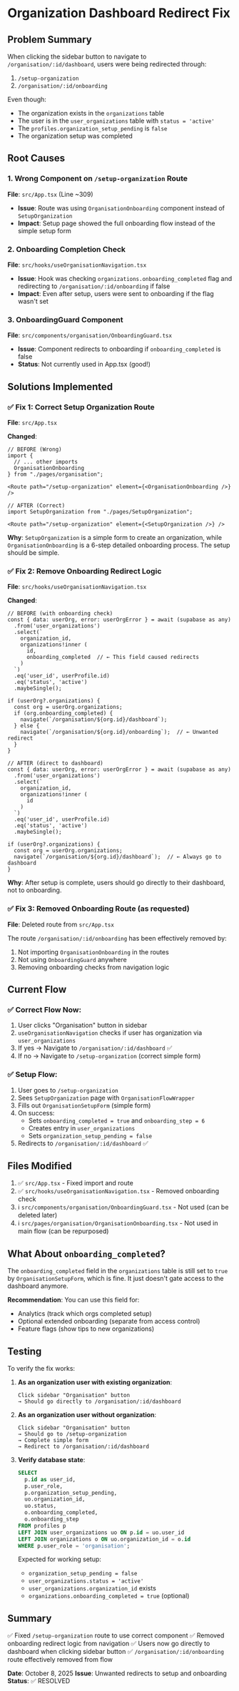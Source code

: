 # Organization Dashboard Redirect Fix

## Problem Summary
When clicking the sidebar button to navigate to `/organisation/:id/dashboard`, users were being redirected through:
1. `/setup-organization` 
2. `/organisation/:id/onboarding`

Even though:
- The organization exists in the `organizations` table
- The user is in the `user_organizations` table with `status = 'active'`
- The `profiles.organization_setup_pending` is `false`
- The organization setup was completed

## Root Causes

### 1. Wrong Component on `/setup-organization` Route
**File**: `src/App.tsx` (Line ~309)
- **Issue**: Route was using `OrganisationOnboarding` component instead of `SetupOrganization`
- **Impact**: Setup page showed the full onboarding flow instead of the simple setup form

### 2. Onboarding Completion Check
**File**: `src/hooks/useOrganisationNavigation.tsx`
- **Issue**: Hook was checking `organizations.onboarding_completed` flag and redirecting to `/organisation/:id/onboarding` if false
- **Impact**: Even after setup, users were sent to onboarding if the flag wasn't set

### 3. OnboardingGuard Component
**File**: `src/components/organisation/OnboardingGuard.tsx`
- **Issue**: Component redirects to onboarding if `onboarding_completed` is false
- **Status**: Not currently used in App.tsx (good!)

## Solutions Implemented

### ✅ Fix 1: Correct Setup Organization Route
**File**: `src/App.tsx`

**Changed**:
```tsx
// BEFORE (Wrong)
import {
  // ... other imports
  OrganisationOnboarding
} from "./pages/organisation";

<Route path="/setup-organization" element={<OrganisationOnboarding />} />

// AFTER (Correct)
import SetupOrganization from "./pages/SetupOrganization";

<Route path="/setup-organization" element={<SetupOrganization />} />
```

**Why**: `SetupOrganization` is a simple form to create an organization, while `OrganisationOnboarding` is a 6-step detailed onboarding process. The setup should be simple.

### ✅ Fix 2: Remove Onboarding Redirect Logic
**File**: `src/hooks/useOrganisationNavigation.tsx`

**Changed**:
```tsx
// BEFORE (with onboarding check)
const { data: userOrg, error: userOrgError } = await (supabase as any)
  .from('user_organizations')
  .select(`
    organization_id,
    organizations!inner (
      id,
      onboarding_completed  // ← This field caused redirects
    )
  `)
  .eq('user_id', userProfile.id)
  .eq('status', 'active')
  .maybeSingle();

if (userOrg?.organizations) {
  const org = userOrg.organizations;
  if (org.onboarding_completed) {
    navigate(`/organisation/${org.id}/dashboard`);
  } else {
    navigate(`/organisation/${org.id}/onboarding`);  // ← Unwanted redirect
  }
}

// AFTER (direct to dashboard)
const { data: userOrg, error: userOrgError } = await (supabase as any)
  .from('user_organizations')
  .select(`
    organization_id,
    organizations!inner (
      id
    )
  `)
  .eq('user_id', userProfile.id)
  .eq('status', 'active')
  .maybeSingle();

if (userOrg?.organizations) {
  const org = userOrg.organizations;
  navigate(`/organisation/${org.id}/dashboard`);  // ← Always go to dashboard
}
```

**Why**: After setup is complete, users should go directly to their dashboard, not to onboarding.

### ✅ Fix 3: Removed Onboarding Route (as requested)
**File**: Deleted route from `src/App.tsx`

The route `/organisation/:id/onboarding` has been effectively removed by:
1. Not importing `OrganisationOnboarding` in the routes
2. Not using `OnboardingGuard` anywhere
3. Removing onboarding checks from navigation logic

## Current Flow

### ✅ Correct Flow Now:
1. User clicks "Organisation" button in sidebar
2. `useOrganisationNavigation` checks if user has organization via `user_organizations`
3. If yes → Navigate to `/organisation/:id/dashboard` ✅
4. If no → Navigate to `/setup-organization` (correct simple form)

### ✅ Setup Flow:
1. User goes to `/setup-organization`
2. Sees `SetupOrganization` page with `OrganisationFlowWrapper`
3. Fills out `OrganisationSetupForm` (simple form)
4. On success:
   - Sets `onboarding_completed = true` and `onboarding_step = 6`
   - Creates entry in `user_organizations`
   - Sets `organization_setup_pending = false`
5. Redirects to `/organisation/:id/dashboard` ✅

## Files Modified

1. ✅ `src/App.tsx` - Fixed import and route
2. ✅ `src/hooks/useOrganisationNavigation.tsx` - Removed onboarding check
3. ℹ️ `src/components/organisation/OnboardingGuard.tsx` - Not used (can be deleted later)
4. ℹ️ `src/pages/organisation/OrganisationOnboarding.tsx` - Not used in main flow (can be repurposed)

## What About `onboarding_completed`?

The `onboarding_completed` field in the `organizations` table is still set to `true` by `OrganisationSetupForm`, which is fine. It just doesn't gate access to the dashboard anymore.

**Recommendation**: You can use this field for:
- Analytics (track which orgs completed setup)
- Optional extended onboarding (separate from access control)
- Feature flags (show tips to new organizations)

## Testing

To verify the fix works:

1. **As an organization user with existing organization**:
   ```
   Click sidebar "Organisation" button
   → Should go directly to /organisation/:id/dashboard
   ```

2. **As an organization user without organization**:
   ```
   Click sidebar "Organisation" button
   → Should go to /setup-organization
   → Complete simple form
   → Redirect to /organisation/:id/dashboard
   ```

3. **Verify database state**:
   ```sql
   SELECT 
     p.id as user_id,
     p.user_role,
     p.organization_setup_pending,
     uo.organization_id,
     uo.status,
     o.onboarding_completed,
     o.onboarding_step
   FROM profiles p
   LEFT JOIN user_organizations uo ON p.id = uo.user_id
   LEFT JOIN organizations o ON uo.organization_id = o.id
   WHERE p.user_role = 'organisation';
   ```

   Expected for working setup:
   - `organization_setup_pending = false`
   - `user_organizations.status = 'active'`
   - `user_organizations.organization_id` exists
   - `organizations.onboarding_completed = true` (optional)

## Summary

✅ Fixed `/setup-organization` route to use correct component
✅ Removed onboarding redirect logic from navigation
✅ Users now go directly to dashboard when clicking sidebar button
✅ `/organisation/:id/onboarding` route effectively removed from flow

**Date**: October 8, 2025
**Issue**: Unwanted redirects to setup and onboarding
**Status**: ✅ RESOLVED
